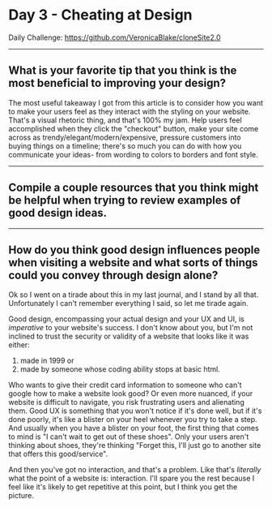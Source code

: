 # Day 3 - Cheating at Design

Daily Challenge: https://github.com/VeronicaBlake/cloneSite2.0

---

## What is your favorite tip that you think is the most beneficial to improving your design?

The most useful takeaway I got from this article is to consider how you want to make your users feel as they interact with the styling on your website. That's a visual rhetoric thing, and that's 100% my jam. Help users feel accomplished when they click the "checkout" button, make your site come across as trendy/elegant/modern/expensive, pressure customers into buying things on a timeline; there's so much you can do with how you communicate your ideas- from wording to colors to borders and font style.

---

## Compile a couple resources that you think might be helpful when trying to review examples of good design ideas.

---

## How do you think good design influences people when visiting a website and what sorts of things could you convey through design alone?

Ok so I went on a tirade about this in my last journal, and I stand by all that. Unfortunately I can't remember everything I said, so let me tirade again.

Good design, encompassing your actual design and your UX and UI, is _imperative_ to your website's success. I don't know about you, but I'm not inclined to trust the security or validity of a website that looks like it was either:

1. made in 1999
   or
2. made by someone whose coding ability stops at basic html.

Who wants to give their credit card information to someone who can't google how to make a website look good?
Or even more nuanced, if your website is difficult to navigate, you risk frustrating users and alienating them. Good UX is something that you won't notice if it's done well, but if it's done poorly, it's like a blister on your heel whenever you try to take a step. And usually when you have a blister on your foot, the first thing that comes to mind is "I can't wait to get out of these shoes". Only your users aren't thinking about shoes, they're thinking "Forget this, I'll just go to another site that offers this good/service".

And then you've got no interaction, and that's a problem. Like that's _literally_ what the point of a website is: interaction. I'll spare you the rest because I feel like it's likely to get repetitive at this point, but I think you get the picture.
